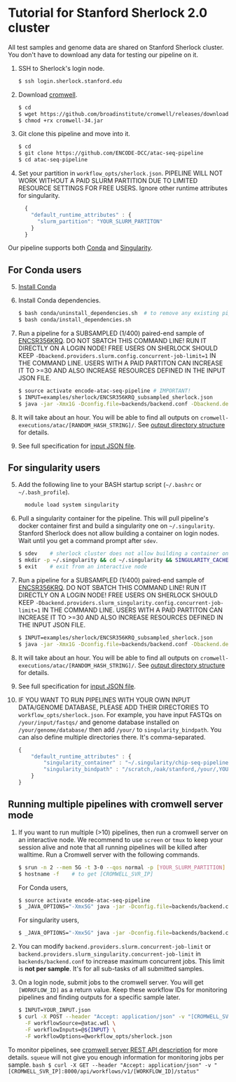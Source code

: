 # Tutorial for Stanford Sherlock 2.0 cluster

All test samples and genome data are shared on Stanford Sherlock cluster. You don't have to download any data for testing our pipeline on it.

1. SSH to Sherlock's login node.
    ```bash
    $ ssh login.sherlock.stanford.edu
    ```

2. Download [cromwell](https://github.com/broadinstitute/cromwell).
    ```bash
    $ cd    
    $ wget https://github.com/broadinstitute/cromwell/releases/download/34/cromwell-34.jar
    $ chmod +rx cromwell-34.jar
    ```

3. Git clone this pipeline and move into it.
    ```bash
    $ cd
    $ git clone https://github.com/ENCODE-DCC/atac-seq-pipeline
    $ cd atac-seq-pipeline
    ```

4. Set your partition in `workflow_opts/sherlock.json`. PIPELINE WILL NOT WORK WITHOUT A PAID SLURM PARTITION DUE TO LIMITED RESOURCE SETTINGS FOR FREE USERS. Ignore other runtime attributes for singularity. 
    ```javascript
      {
        "default_runtime_attributes" : {
          "slurm_partition": "YOUR_SLURM_PARTITON"
        }
      }
    ```

Our pipeline supports both [Conda](https://conda.io/docs/) and [Singularity](https://singularity.lbl.gov/).

## For Conda users

5. [Install Conda](https://conda.io/miniconda.html)

6. Install Conda dependencies.
    ```bash
    $ bash conda/uninstall_dependencies.sh  # to remove any existing pipeline env
    $ bash conda/install_dependencies.sh
    ```

7. Run a pipeline for a SUBSAMPLED (1/400) paired-end sample of [ENCSR356KRQ](https://www.encodeproject.org/experiments/ENCSR356KRQ/). DO NOT SBATCH THIS COMMAND LINE! RUN IT DIRECTLY ON A LOGIN NODE! FREE USERS ON SHERLOCK SHOULD KEEP `-Dbackend.providers.slurm.config.concurrent-job-limit=1` IN THE COMMAND LINE. USERS WITH A PAID PARTITON CAN INCREASE IT TO >=30 AND ALSO INCREASE RESOURCES DEFINED IN THE INPUT JSON FILE.
    ```bash
    $ source activate encode-atac-seq-pipeline # IMPORTANT!
    $ INPUT=examples/sherlock/ENCSR356KRQ_subsampled_sherlock.json
    $ java -jar -Xmx1G -Dconfig.file=backends/backend.conf -Dbackend.default=slurm -Dbackend.providers.slurm.config.concurrent-job-limit=1 cromwell-34.jar run atac.wdl -i ${INPUT} -o workflow_opts/sherlock.json
    ```

8. It will take about an hour. You will be able to find all outputs on `cromwell-executions/atac/[RANDOM_HASH_STRING]/`. See [output directory structure](output.md) for details.

9. See full specification for [input JSON file](input.md).

## For singularity users

5. Add the following line to your BASH startup script (`~/.bashrc` or `~/.bash_profile`).
    ```bash
      module load system singularity
    ```

6. Pull a singularity container for the pipeline. This will pull pipeline's docker container first and build a singularity one on `~/.singularity`. Stanford Sherlock does not allow building a container on login nodes. Wait until you get a command prompt after `sdev`.
    ```bash
    $ sdev    # sherlock cluster does not allow building a container on login node
    $ mkdir -p ~/.singularity && cd ~/.singularity && SINGULARITY_CACHEDIR=~/.singularity SINGULARITY_PULLFOLDER=~/.singularity singularity pull --name atac-seq-pipeline-v1.3.0.simg -F docker://quay.io/encode-dcc/atac-seq-pipeline:v1.3.0
    $ exit    # exit from an interactive node
    ```

7. Run a pipeline for a SUBSAMPLED (1/400) paired-end sample of [ENCSR356KRQ](https://www.encodeproject.org/experiments/ENCSR356KRQ/). DO NOT SBATCH THIS COMMAND LINE! RUN IT DIRECTLY ON A LOGIN NODE! FREE USERS ON SHERLOCK SHOULD KEEP `-Dbackend.providers.slurm_singularity.config.concurrent-job-limit=1` IN THE COMMAND LINE. USERS WITH A PAID PARTITON CAN INCREASE IT TO >=30 AND ALSO INCREASE RESOURCES DEFINED IN THE INPUT JSON FILE.
    ```bash
    $ INPUT=examples/sherlock/ENCSR356KRQ_subsampled_sherlock.json
    $ java -jar -Xmx1G -Dconfig.file=backends/backend.conf -Dbackend.default=slurm_singularity -Dbackend.providers.slurm_singularity.config.concurrent-job-limit=1 cromwell-34.jar run atac.wdl -i ${INPUT} -o workflow_opts/sherlock.json
    ```

8. It will take about an hour. You will be able to find all outputs on `cromwell-executions/atac/[RANDOM_HASH_STRING]/`. See [output directory structure](output.md) for details.

9. See full specification for [input JSON file](input.md).

10. IF YOU WANT TO RUN PIPELINES WITH YOUR OWN INPUT DATA/GENOME DATABASE, PLEASE ADD THEIR DIRECTORIES TO `workflow_opts/sherlock.json`. For example, you have input FASTQs on `/your/input/fastqs/` and genome database installed on `/your/genome/database/` then add `/your/` to `singularity_bindpath`. You can also define multiple directories there. It's comma-separated.
    ```javascript
    {
        "default_runtime_attributes" : {
            "singularity_container" : "~/.singularity/chip-seq-pipeline-v1.3.0.simg",
            "singularity_bindpath" : "/scratch,/oak/stanford,/your/,YOUR_OWN_DATA_DIR1,YOUR_OWN_DATA_DIR1,..."
        }
    }
    ```

## Running multiple pipelines with cromwell server mode

1. If you want to run multiple (>10) pipelines, then run a cromwell server on an interactive node. We recommend to use `screen` or `tmux` to keep your session alive and note that all running pipelines will be killed after walltime. Run a Cromwell server with the following commands.

    ```bash
    $ srun -n 2 --mem 5G -t 3-0 --qos normal -p [YOUR_SLURM_PARTITION] --pty /bin/bash -i -l    # 2 CPU, 5 GB RAM and 3 day walltime
    $ hostname -f    # to get [CROMWELL_SVR_IP]
    ```

    For Conda users,
    ```bash
    $ source activate encode-atac-seq-pipeline
    $ _JAVA_OPTIONS="-Xmx5G" java -jar -Dconfig.file=backends/backend.conf -Dbackend.default=slurm cromwell-34.jar server
    ```
    For singularity users,
    ```bash
    $ _JAVA_OPTIONS="-Xmx5G" java -jar -Dconfig.file=backends/backend.conf -Dbackend.default=slurm_singularity cromwell-34.jar server
    ```

2. You can modify `backend.providers.slurm.concurrent-job-limit` or `backend.providers.slurm_singularity.concurrent-job-limit` in `backends/backend.conf` to increase maximum concurrent jobs. This limit is **not per sample**. It's for all sub-tasks of all submitted samples.

3. On a login node, submit jobs to the cromwell server. You will get `[WORKFLOW_ID]` as a return value. Keep these workflow IDs for monitoring pipelines and finding outputs for a specific sample later.  
    ```bash  
    $ INPUT=YOUR_INPUT.json
    $ curl -X POST --header "Accept: application/json" -v "[CROMWELL_SVR_IP]:8000/api/workflows/v1" \
      -F workflowSource=@atac.wdl \
      -F workflowInputs=@${INPUT} \
      -F workflowOptions=@workflow_opts/sherlock.json
    ```

  To monitor pipelines, see [cromwell server REST API description](http://cromwell.readthedocs.io/en/develop/api/RESTAPI/#cromwell-server-rest-api>) for more details. `squeue` will not give you enough information for monitoring jobs per sample.
    ```bash
    $ curl -X GET --header "Accept: application/json" -v "[CROMWELL_SVR_IP]:8000/api/workflows/v1/[WORKFLOW_ID]/status"
    ```

